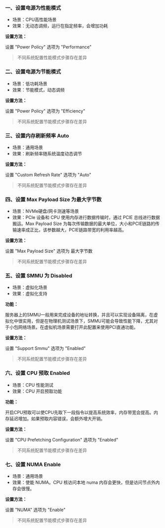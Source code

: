 ### 一、设置电源为性能模式
- 场景：CPU高性能场景
- 效果：无动态调频，运行在指定频率，会增加功耗

**设置方法：**

设置 "Power Policy" 选项为 "Performance"
> 不同系统配置性能模式步骤存在差异

### 二、设置电源为节能模式
- 场景：低功耗场景
- 效果：节能模式，动态调频

**设置方法：**

设置 "Power Policy" 选项为 "Efficiency"
> 不同系统配置节能模式步骤存在差异

### 三、设置内存刷新频率 Auto
- 场景：通用场景
- 效果：刷新频率随系统温度动态调节

**设置方法：**

设置 "Custom Refresh Rate" 选项为 "Auto"
> 不同系统配置节能模式步骤存在差异

### 四、设置 Max Payload Size 为最大字节数
- 场景：NVMe硬盘/网卡测速等场景
- 效果：PCIe 设备和 CPU 使用内存进行数据传输时，通过 PCIE 总线进行数据搬运。Max Payload Size 为每次传输数据的最大单位，大小和PCIE链路的传输速率成正比，该参数越大，PCIE链路带宽的利用率越高。

**设置方法：**

设置 "Max Payload Size" 选项为 最大字节数
> 不同系统配置节能模式步骤存在差异

### 五、设置 SMMU 为 Disabled
- 场景：虚拟化场景
- 效果：虚拟化支持

**功能：**

服务器上的SMMU一般用来完成设备的地址转换，并且可以实现设备隔离，在虚拟化中很实用，但是在物理机测试场景下，SMMU可能会导致性能下降，尤其对于小包网络场景。在虚拟机场景需要打开此配置来使用PCI直通功能。

**设置方法：**

设置 "Support Smmu" 选项为 "Enabled" 
> 不同系统配置节能模式步骤存在差异

### 六、设置 CPU 预取 Enabled
- 场景：CPU 性能测试
- 效果：CPU 开启预取功能

**功能：**

开启CPU预取可以使CPU先取下一段指令以提高系统效率，内存带宽会提高。内存延迟增加。如果预取内容错误，会额外增大开销。

**设置方法：**

设置 "CPU Prefetching Configuration" 选项为 "Enabled"
> 不同系统配置节能模式步骤存在差异

### 七、设置 NUMA Enable
- 场景：通用场景
- 效果：使能 NUMA。CPU 核访问本地 numa 内存会更快，但是访问节点外内存会很慢。

**设置方法：**

设置 "NUMA" 选项为 "Enable" 
> 不同系统配置节能模式步骤存在差异
